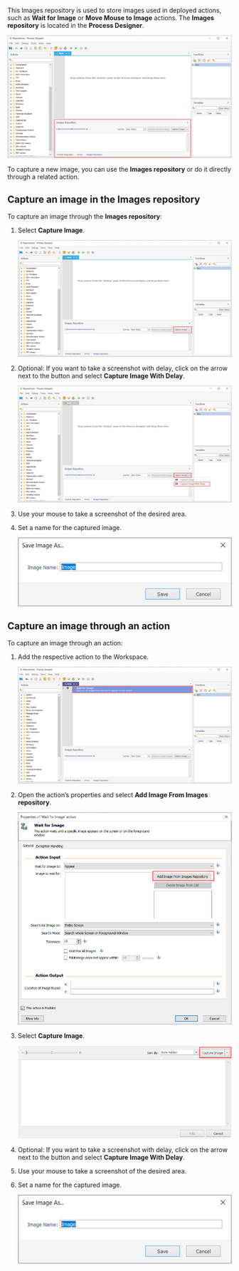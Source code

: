 This Images repository is used to store images used in deployed actions, such as **Wait for Image** or **Move Mouse to Image** actions. The **Images repository** is located in the **Process Designer**.

![Screenshot of the Process Designer with the Images Repository highlighted.](..\media\process-designer-images-repository.png)

To capture a new image, you can use the **Images repository** or do it directly through a related action.

## Capture an image in the Images repository

To capture an image through the **Images repository**:

1. Select **Capture Image**.

    ![Screenshot of the Capture Image button in the Images repository.](..\media\images-repository-capture-image-button.png)

1. Optional: If you want to take a screenshot with delay, click on the arrow next to the button and select **Capture Image With Delay**.

    ![Screenshot of the Capture Image With Delay button in the Images repository.](..\media\images-repository-capture-image-with-delay-button.png)

1. Use your mouse to take a screenshot of the desired area.

1. Set a name for the captured image.

    ![A pop-up window that prompts user to enter an image name.](..\media\save-image-as.png)

## Capture an image through an action

To capture an image through an action:

1. Add the respective action to the Workspace.

    ![Screenshot of the Wait for Image action in the workspace.](..\media\wait-for-image-action-workspace.png)

1. Open the action’s properties and select **Add Image From Images repository**.

    ![Screenshot of the Add Image From Images Repository button in the action's properties.](..\media\wait-for-image-action-properties-add-image.png)

1. Select **Capture Image**.

    ![Screenshot of the Capture Image button in the action's properties.](..\media\wait-for-image-action-properties-captureimage.png)

1. Optional: If you want to take a screenshot with delay, click on the arrow next to the button and select **Capture Image With Delay**.

1. Use your mouse to take a screenshot of the desired area.

1. Set a name for the captured image.

    ![A pop-up window that prompts user to enter an image name.](..\media\save-image-as.png)

